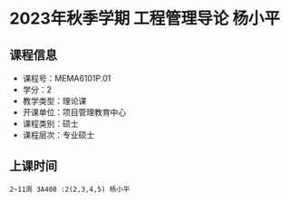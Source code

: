 # 2023年秋季学期 工程管理导论 杨小平






## 课程信息

- 课程号：MEMA6101P.01
- 学分：2
- 教学类型：理论课
- 开课单位：项目管理教育中心
- 课程类别：硕士
- 课程层次：专业硕士

## 上课时间

```
2~11周 3A408 :2(2,3,4,5) 杨小平
```

